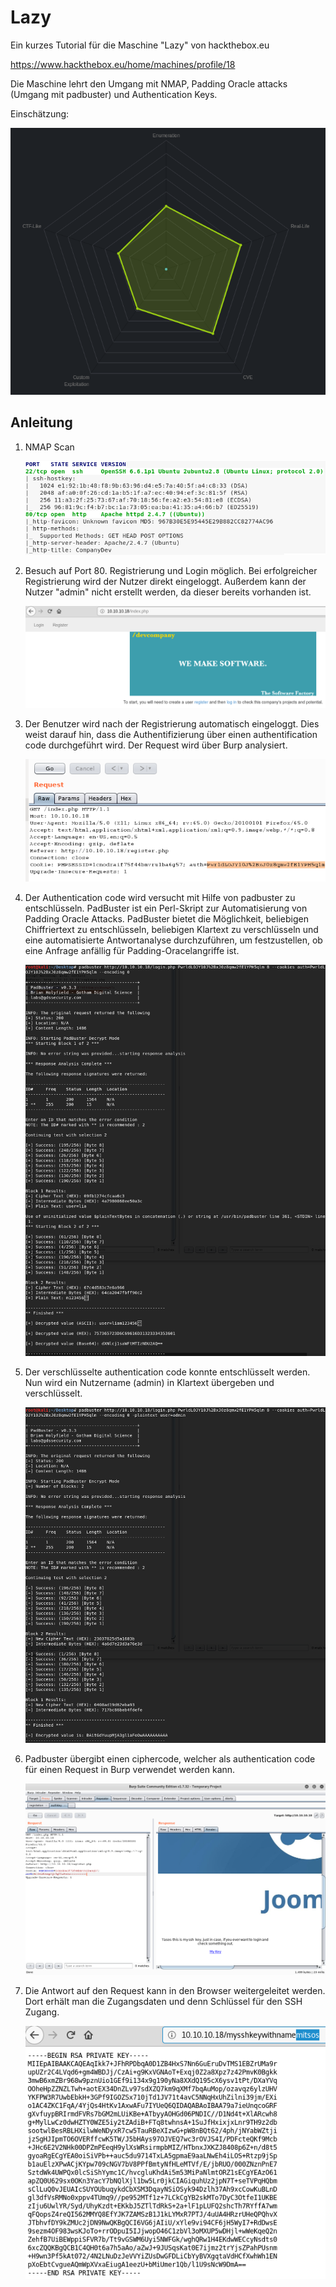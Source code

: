 # 	Lazy

 Ein kurzes Tutorial für die Maschine "Lazy" von hackthebox.eu

 https://www.hackthebox.eu/home/machines/profile/18

Die Maschine lehrt den Umgang mit NMAP, Padding Oracle attacks (Umgang mit padbuster) und Authentication Keys.

Einschätzung:

![NMAP](lazy/Einschaetzung.png)
 
## Anleitung


 1. NMAP Scan 

    ![NMAP](lazy/1-nmapScan.png)

 2. Besuch auf Port 80. Registrierung und Login möglich. Bei erfolgreicher Registrierung wird der Nutzer direkt eingeloggt. Außerdem kann der Nutzer "admin" nicht erstellt werden, da dieser bereits vorhanden ist. 

    ![NMAP](lazy/2-besuchPort80.png)

 3. Der Benutzer wird nach der Registrierung automatisch eingeloggt. Dies weist darauf hin, dass die Authentifizierung über einen authentification code durchgeführt wird. Der Request wird über Burp analysiert.

    ![NMAP](lazy/intercept.png)

 4. Der Authentication code wird versucht mit Hilfe von padbuster zu entschlüsseln. PadBuster ist ein Perl-Skript zur Automatisierung von Padding Oracle Attacks. PadBuster bietet die Möglichkeit, beliebigen Chiffriertext zu entschlüsseln, beliebigen Klartext zu verschlüsseln und eine automatisierte Antwortanalyse durchzuführen, um festzustellen, ob eine Anfrage anfällig für Padding-Oracelangriffe ist.

    ![NMAP](lazy/4-padbuster.png)

 5. Der verschlüsselte authentication code konnte entschlüsselt werden. Nun wird ein Nutzername (admin) in Klartext übergeben und verschlüsselt. 

    ![NMAP](lazy/5-padbuster.png)

    

 6. Padbuster übergibt einen ciphercode, welcher als authentication code für einen Request in Burp verwendet werden kann.

    ![NMAP](lazy/6-authCookiePaste.png)

 7. Die Antwort auf den Request kann in den Browser weitergeleitet werden. Dort erhält man die Zugangsdaten und denn Schlüssel für den SSH Zugang.
    
    ![NMAP](lazy/7-sshKey.png)

